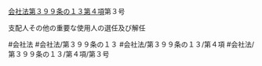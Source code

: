 [会社法第３９９条の１３第４項](会社法＿＿＿＿第３９９条の１３第４項)第３号

支配人その他の重要な使用人の選任及び解任


#会社法
#会社法/第３９９条の１３
#会社法/第３９９条の１３/第４項
#会社法/第３９９条の１３/第４項/第３号
